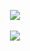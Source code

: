 <div align="center">

<img src="https://github-readme-stats.vercel.app/api/top-langs/?username=danajlim&layout=compact&theme = graywhite"><br><br>
<img src="https://github-readme-stats.vercel.app/api?username=danajlim&show_icons=true&theme = graywhite">

</div>

<!--
**danajlim/danajlim** is a ✨ _special_ ✨ repository because its `README.md` (this file) appears on your GitHub profile.

Here are some ideas to get you started:

- 🔭 I’m currently working on ...
- 🌱 I’m currently learning ...
- 👯 I’m looking to collaborate on ...
- 🤔 I’m looking for help with ...
- 💬 Ask me about ...
- 📫 How to reach me: ...
- 😄 Pronouns: ...
- ⚡ Fun fact: ...
-->
